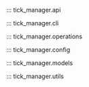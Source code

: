 ::: tick_manager.api

::: tick_manager.cli

::: tick_manager.operations

::: tick_manager.config

::: tick_manager.models

::: tick_manager.utils
